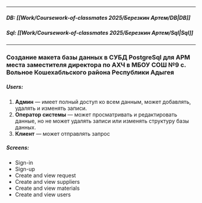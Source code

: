 
___
##### DB: [[Work/Coursework-of-classmates 2025/Березкин Артем/DB|DB]]
##### Sql: [[Work/Coursework-of-classmates 2025/Березкин Артем/Sql|Sql]]
___
### Создание макета базы данных в СУБД PostgreSql для АРМ места заместителя директора по АХЧ в МБОУ СОШ №9 с. Вольное Кошехабльского района Республики Адыгея
##### Users:
1. **Админ** — имеет полный доступ ко всем данным, может добавлять, удалять и изменять записи.
2. **Оператор системы** — может просматривать и редактировать данные, но не может удалять записи или изменять структуру базы данных.
3. **Клиент** — может отправлять запрос
##### Screens:
 - Sign-in
 - Sign-up
 - Create and view request
 - Create and view suppliers
 - Create and view materials
 - Create and view users